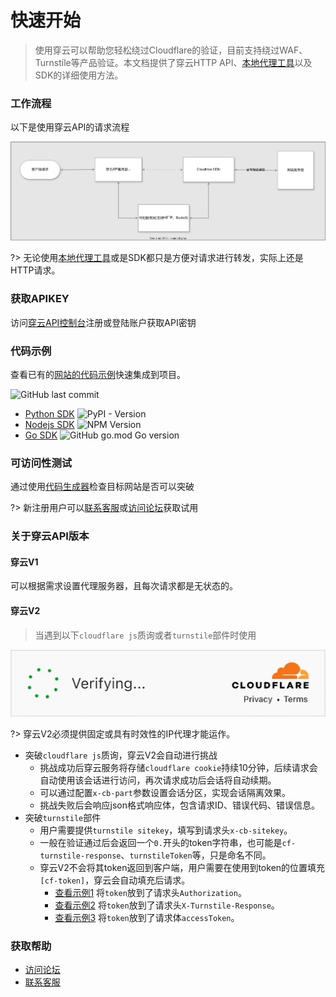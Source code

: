 # 快速开始

> 使用穿云可以帮助您轻松绕过Cloudflare的验证，目前支持绕过WAF、Turnstile等产品验证。本文档提供了穿云HTTP
> API、[本地代理工具](#)以及SDK的详细使用方法。

### 工作流程

以下是使用穿云API的请求流程

![cloudbypass_api_fc.svg](img/cloudbypass_api_fc.svg)

?> 无论使用[本地代理工具](#)或是SDK都只是方便对请求进行转发，实际上还是HTTP请求。

### 获取APIKEY

访问[穿云API控制台](https://console.cloudbypass.com/#/api/)注册或登陆账户获取API密钥

### 代码示例

查看已有的[网站的代码示例](https://github.com/cloudbypass/example)快速集成到项目。

![GitHub last commit](https://img.shields.io/github/last-commit/cloudbypass/example ":no-zoom")

* [Python SDK](/zh-cn/python_sdk) ![PyPI - Version](https://img.shields.io/pypi/v/cloudbypass ":no-zoom")
* [Nodejs SDK](zh-cn/nodejs_sdk) ![NPM Version](https://img.shields.io/npm/v/cloudbypass-sdk ":no-zoom")
* [Go SDK](zh-cn/golang_sdk) ![GitHub go.mod Go version](https://img.shields.io/github/go-mod/go-version/cloudbypass/golang-sdk ":no-zoom")



### 可访问性测试

通过使用[代码生成器](https://console.cloudbypass.com/#/code-generator)检查目标网站是否可以突破

?> 新注册用户可以[联系客服](https://t.me/cloudbypass)或[访问论坛](https://www.cloudbypass.com/blog/)获取试用

### 关于穿云API版本

#### 穿云V1

可以根据需求设置代理服务器，且每次请求都是无状态的。

#### 穿云V2

> 当遇到以下`cloudflare js`质询或者`turnstile`部件时使用

![turnstile.png](img%2Fturnstile.gif ":no-zoom")

?> 穿云V2必须提供固定或具有时效性的IP代理才能运作。

* 突破`cloudflare js`质询，穿云V2会自动进行挑战
    * 挑战成功后穿云服务将存储`cloudflare cookie`持续10分钟，后续请求会自动使用该会话进行访问，再次请求成功后会话将自动续期。
    * 可以通过配置`x-cb-part`参数设置会话分区，实现会话隔离效果。
    * 挑战失败后会响应json格式响应体，包含请求ID、错误代码、错误信息。
* 突破`turnstile`部件
    * 用户需要提供`turnstile sitekey`，填写到请求头`x-cb-sitekey`。
    * 一般在验证通过后会返回一个`0.`开头的token字符串，也可能是`cf-turnstile-response`、`turnstileToken`等，只是命名不同。
    * 穿云V2不会将其token返回到客户端，用户需要在使用到token的位置填充`[cf-token]`，穿云会自动填充后请求。
        * [查看示例1](https://github.com/cloudbypass/example/blob/main/code/com/berachain/faucet/artio/api_claim.py#L20)
          将`token`放到了请求头`Authorization`。
        * [查看示例2](https://github.com/cloudbypass/example/blob/main/code/com/joshsfrogs/login.py#L24)
          将`token`放到了请求头`X-Turnstile-Response`。
        * [查看示例3](https://github.com/cloudbypass/example/blob/main/code/com/cityline/api_otp.py#L22)
          将`token`放到了请求体`accessToken`。

### 获取帮助

* [访问论坛](https://www.cloudbypass.com/blog/)
* [联系客服](https://t.me/cloudbypass)
